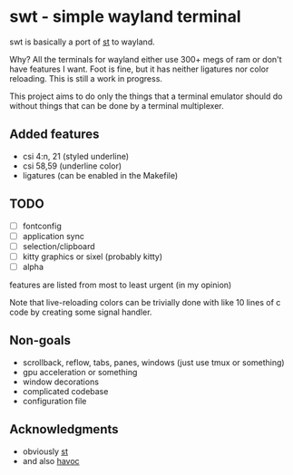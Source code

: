 # swt - simple wayland terminal

swt is basically a port of [st](https://st.suckless.org/) to wayland.

Why? All the terminals for wayland either use 300+ megs of ram or don't have
features I want. Foot is fine, but it has neither ligatures nor color
reloading. This is still a work in progress.

This project aims to do only the things that a terminal emulator should do
without things that can be done by a terminal multiplexer.

## Added features

- csi 4:n, 21 (styled underline)
- csi 58,59 (underline color)
- ligatures (can be enabled in the Makefile)

## TODO

- [ ] fontconfig
- [ ] application sync
- [ ] selection/clipboard
- [ ] kitty graphics or sixel (probably kitty)
- [ ] alpha

features are listed from most to least urgent (in my opinion)

Note that live-reloading colors can be trivially done with like 10 lines of
c code by creating some signal handler.

## Non-goals

- scrollback, reflow, tabs, panes, windows (just use tmux or something)
- gpu acceleration or something
- window decorations
- complicated codebase
- configuration file

## Acknowledgments

- obviously [st](https://st.suckless.org/)
- and also [havoc](https://github.com/ii8/havoc)
